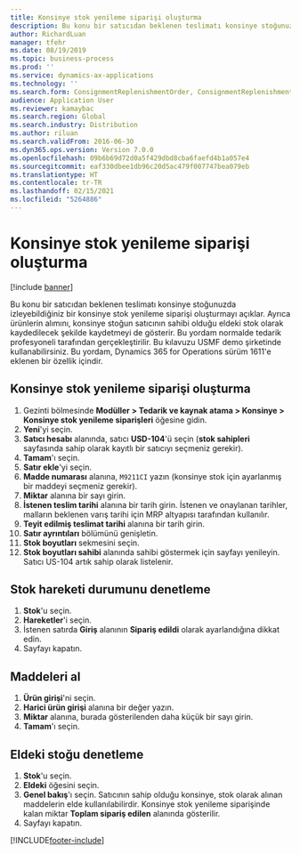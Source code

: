 ```yaml
---
title: Konsinye stok yenileme siparişi oluşturma
description: Bu konu bir satıcıdan beklenen teslimatı konsinye stoğunuzda izleyebildiğiniz bir konsinye stok yenileme siparişi oluşturmayı açıklar.
author: RichardLuan
manager: tfehr
ms.date: 08/19/2019
ms.topic: business-process
ms.prod: ''
ms.service: dynamics-ax-applications
ms.technology: ''
ms.search.form: ConsignmentReplenishmentOrder, ConsignmentReplenishmentOrderCreate, InventTrans, ConsignmentDraftReplenishmentOrderJournal, InventOnhandMovement, InventOnhandItem, InventItemIdLookupSimple, ConsignmentProductReceiptJournal, ConsignmentReplenishmentOrderLineQuantity
audience: Application User
ms.reviewer: kamaybac
ms.search.region: Global
ms.search.industry: Distribution
ms.author: riluan
ms.search.validFrom: 2016-06-30
ms.dyn365.ops.version: Version 7.0.0
ms.openlocfilehash: 09b6b69d72d0a5f429dbd8cba6faefd4b1a057e4
ms.sourcegitcommit: eaf330dbee1db96c20d5ac479f007747bea079eb
ms.translationtype: HT
ms.contentlocale: tr-TR
ms.lasthandoff: 02/15/2021
ms.locfileid: "5264886"
---
```

# <a name="create-a-consignment-replenishment-order"></a>Konsinye stok yenileme siparişi oluşturma

[!include [banner](../../includes/banner.md)]

Bu konu bir satıcıdan beklenen teslimatı konsinye stoğunuzda izleyebildiğiniz bir konsinye stok yenileme siparişi oluşturmayı açıklar. Ayrıca ürünlerin alımını, konsinye stoğun satıcının sahibi olduğu eldeki stok olarak kaydedilecek şekilde kaydetmeyi de gösterir. Bu yordam normalde tedarik profesyoneli tarafından gerçekleştirilir. Bu kılavuzu USMF demo şirketinde kullanabilirsiniz. Bu yordam, Dynamics 365 for Operations sürüm 1611'e eklenen bir özellik içindir.

## <a name="create-a-consignment-replenishment-order"></a>Konsinye stok yenileme siparişi oluşturma
1. Gezinti bölmesinde **Modüller > Tedarik ve kaynak atama > Konsinye > Konsinye stok yenileme siparişleri** öğesine gidin.
2. **Yeni**'yi seçin.
3. **Satıcı hesabı** alanında, satıcı **USD-104**'ü seçin (**stok sahipleri** sayfasında sahip olarak kayıtlı bir satıcıyı seçmeniz gerekir). 
4. **Tamam**'ı seçin.
5. **Satır ekle**'yi seçin.
6. **Madde numarası** alanına, `M9211CI` yazın (konsinye stok için ayarlanmış bir maddeyi seçmeniz gerekir).
7. **Miktar** alanına bir sayı girin.
8. **İstenen teslim tarihi** alanına bir tarih girin. İstenen ve onaylanan tarihler, malların beklenen varış tarihi için MRP altyapısı tarafından kullanılır.  
9. **Teyit edilmiş teslimat tarihi** alanına bir tarih girin.
10. **Satır ayrıntıları** bölümünü genişletin.
11. **Stok boyutları** sekmesini seçin.
12. **Stok boyutları sahibi** alanında sahibi göstermek için sayfayı yenileyin. Satıcı US-104 artık sahip olarak listelenir.  

## <a name="check-the-inventory-transaction-status"></a>Stok hareketi durumunu denetleme
1. **Stok**'u seçin.
2. **Hareketler**'i seçin.
3. İstenen satırda **Giriş** alanının **Sipariş edildi** olarak ayarlandığına dikkat edin.  
4. Sayfayı kapatın.

## <a name="receive-items"></a>Maddeleri al
1. **Ürün girişi**'ni seçin.
2. **Harici ürün girişi** alanına bir değer yazın.
3. **Miktar** alanına, burada gösterilenden daha küçük bir sayı girin. 
4. **Tamam**'ı seçin.

## <a name="check-the-on-hand-inventory"></a>Eldeki stoğu denetleme
1. **Stok**'u seçin.
2. **Eldeki** öğesini seçin.
3. **Genel bakış**'ı seçin. Satıcının sahip olduğu konsinye, stok olarak alınan maddelerin elde kullanılabilirdir. Konsinye stok yenileme siparişinde kalan miktar **Toplam sipariş edilen** alanında gösterilir.  
4. Sayfayı kapatın.



[!INCLUDE[footer-include](../../../includes/footer-banner.md)]